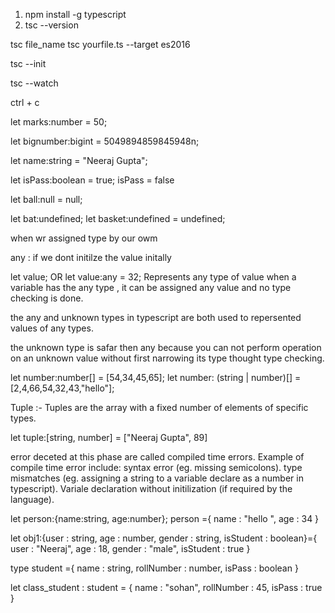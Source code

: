 <!-- TypeScript ek Transpiler language hai -->

<!-- First we need to install TypeScript Campail  -->
1. npm install -g typescript
2. tsc --version

<!-- How to run TypeScript file -->
tsc file_name
tsc yourfile.ts --target es2016

<!-- Initialize config file -->
tsc --init

<!-- run tsc file   -->
<!-- every  js file will be valid ts -->
<!-- if there is an error in ts still it will complete it into js file  -->
<!-- it will be on the user how to tackle it  -->


<!-- watch mode it is like npm run dev command live changes in code -->
tsc --watch

<!-- how to quit it -->
ctrl + c

<!-- how to deal with number  -->
let marks:number = 50;

<!-- how to deal with bigint  -->
let bignumber:bigint = 5049894859845948n;

<!-- how to deal with string  -->
let name:string = "Neeraj Gupta";

<!-- how to deal with boolean  -->
let isPass:boolean = true;
isPass = false

<!-- how to deal with null -->
let ball:null = null;

<!-- how to deal with undefined -->
let bat:undefined;
let basket:undefined = undefined;

<!-- type inference in typescript refers to the ability of the typescript compailer to autoamtically determine the type of a variable base on the value to assign to it . this means that even if you dont explicitly specific type . typescript can inter the most approrpriate type and apply it. -->

<!-- Explicit type Annovations -->
when wr assigned type by our owm 

<!-- Limitations of type interference -->
any : if we dont initilze the value initally 

<!-- any  -->
let value;
OR
let value:any = 32;
Represents any type of value when a variable has the any type , it can be assigned any value and no type checking is done.


<!-- unknown -->
the any and unknown types in typescript are both used to repersented values of any types.

the unknown type is safar then any because you can not perform operation on an unknown value without first narrowing its type thought type checking.


<!-- None primitive data type -->


<!-- Array  -->
let number:number[] = [54,34,45,65];
let number: (string | number)[] = [2,4,66,54,32,43,"hello"];


<!-- Tuples -->
Tuple :- Tuples are the array with a fixed number of elements of specific types.

let tuple:[string, number] = ["Neeraj Gupta", 89]


<!-- Compile -->
<!-- compile time refers to the phase when the source code translated into machine code or an intermediate formate (e. g.  bytecode ) this is done by a compiler.-->

error deceted at this phase are called compiled time errors. 
Example of compile time error include: 
syntax error (eg. missing semicolons). 
type mismatches (eg. assigning a string to a variable declare as a number in typescript).
Variale declaration without initilization (if required by the language).


<!-- Runtime refers to the phase when the program is executed after it has been compiled (interepted). -->

<!-- Error dectected during this phase are called run time  errors.
Example of run time error includes...
Dividing by zero.
Accessing undefined Variables or null references .
Running out of memory . 
Exmple of run time activities :
Executing code instructions.
Handling user inputs.
  -->


 <!-- OBJECT -->

 let person:{name:string, age:number};
  person ={
    name : "hello ",
    age : 34
 }


 <!-- inline-->
let obj1:{user : string, age : number, gender : string, isStudent : boolean}={
    user : "Neeraj",
    age : 18,
    gender : "male",
    isStudent : true
}


<!-- Using type Alises -->
type student ={
    name : string,
    rollNumber : number,
    isPass : boolean
}

let class_student : student = {
    name : "sohan",
    rollNumber : 45,
    isPass : true
}

















